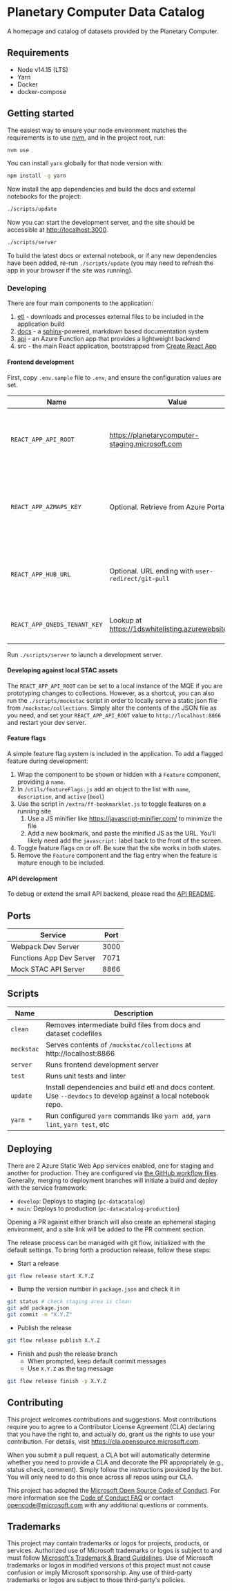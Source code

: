 # Planetary Computer Data Catalog

A homepage and catalog of datasets provided by the Planetary Computer.

## Requirements

- Node v14.15 (LTS)
- Yarn
- Docker
- docker-compose

## Getting started

The easiest way to ensure your node environment matches the requirements is to use [nvm](https://github.com/nvm-sh/nvm#installing-and-updating), and in the project root, run:

```sh
nvm use
```

You can install `yarn` globally for that node version with:

```sh
npm install -g yarn
```

Now install the app dependencies and build the docs and external notebooks for the project:

```sh
./scripts/update

```

Now you can start the development server, and the site should be accessible at <http://localhost:3000>.

```sh
./scripts/server
```

To build the latest docs or external notebook, or if any new dependencies have been added, re-run `./scripts/update` (you may need to refresh the app in your browser if the site was running).

### Developing

There are four main components to the application:

1. [etl](etl/README.md) - downloads and processes external files to be included in the application build
2. [docs](docs/README.md) - a [sphinx](https://www.sphinx-doc.org/en/master/)-powered, markdown based documentation system
3. [api](api/README.md) - an Azure Function app that provides a lightweight backend
4. src - the main React application, bootstrapped from [Create React App](https://create-react-app.dev/)

#### Frontend development

First, copy `.env.sample` file to `.env`, and ensure the configuration values are set.

| Name | Value | Description |
|---|---|---|
`REACT_APP_API_ROOT`| <https://planetarycomputer-staging.microsoft.com> | The root URL for the PCE, either prod, staging or a local instance.
|`REACT_APP_AZMAPS_KEY`| Optional. Retrieve from Azure Portal| The key used to authenticate the Azure Maps inset map on a dataset detail page.
|`REACT_APP_HUB_URL`| Optional. URL ending with `user-redirect/git-pull` | Used to enable a request to launch the Hub with a specific git hosted file.|
|`REACT_APP_ONEDS_TENANT_KEY`| Lookup at <https://1dswhitelisting.azurewebsites.net/> | Telemetry key (not needed for dev)

Run `./scripts/server` to launch a development server.

#### Developing against local STAC assets

The `REACT_APP_API_ROOT` can be set to a local instance of the MQE if you are
prototyping changes to collections. However, as a shortcut, you can also run the
`./scripts/mockstac` script in order to locally serve a static json file from
`/mockstac/collections`. Simply alter the contents of the JSON file as you need,
and set your `REACT_APP_API_ROOT` value to `http://localhost:8866` and restart
your dev server.

#### Feature flags

A simple feature flag system is included in the application. To add a flagged feature during development:

1. Wrap the component to be shown or hidden with a `Feature` component, providing a `name`.
2. In `/utils/featureFlags.js` add an object to the list with `name`, `description`, and `active` (`bool`)
3. Use the script in `/extra/ff-bookmarklet.js` to toggle features on a running site
   1. Use a JS minifier like <https://javascript-minifier.com/> to minimize the file
   2. Add a new bookmark, and paste the minified JS as the URL. You'll likely need add the `javascript:` label back to the front of the screen.
4. Toggle feature flags on or off. Be sure that the site works in both states.
5. Remove the `Feature` component and the flag entry when the feature is mature enough to be included.

#### API development

To debug or extend the small API backend, please read the [API README](api/README.md).

## Ports

| Service                  | Port |
|--------------------------|------|
| Webpack Dev Server       | 3000 |
| Functions App Dev Server | 7071 |
| Mock STAC API Server     | 8866 |

## Scripts

| Name       | Description                                                                                                    |
|------------|----------------------------------------------------------------------------------------------------------------|
| `clean`    | Removes intermediate build files from docs and dataset codefiles                                               |
| `mockstac` | Serves contents of `/mockstac/collections` at http://localhost:8866                                            |
| `server`   | Runs frontend development server                                                                               |
| `test`     | Runs unit tests and linter                                                                                     |
| `update`   | Install dependencies and build etl and docs content. Use `--devdocs` to develop against a local notebook repo. |
| `yarn *`   | Run configured `yarn` commands like `yarn add`, `yarn lint`, `yarn test`, etc                                  |

## Deploying

There are 2 Azure Static Web App services enabled, one for staging and another for production. They are configured via [the GitHub workflow files](.github/workflows). Generally, merging to deployment branches will initiate a build and deploy with the service framework:

- `develop`: Deploys to staging (`pc-datacatalog`)
- `main`: Deploys to production (`pc-datacatalog-production`)

Opening a PR against either branch will also create an ephemeral staging environment, and a site link will be added to the PR comment section.

The release process can be managed with git flow, initialized with the default settings. To bring forth a production release, follow these steps:

- Start a release

```bash
git flow release start X.Y.Z
```

- Bump the version number in `package.json` and check it in

```bash
git status # check staging area is clean
git add package.json
git commit -m "X.Y.Z"
```

- Publish the release

```bash
git flow release publish X.Y.Z
```

- Finish and push the release branch
  - When prompted, keep default commit messages
  - Use `X.Y.Z` as the tag message

```bash
git flow release finish -p X.Y.Z
```

## Contributing

This project welcomes contributions and suggestions. Most contributions require you to agree to a
Contributor License Agreement (CLA) declaring that you have the right to, and actually do, grant us
the rights to use your contribution. For details, visit <https://cla.opensource.microsoft.com>.

When you submit a pull request, a CLA bot will automatically determine whether you need to provide
a CLA and decorate the PR appropriately (e.g., status check, comment). Simply follow the instructions
provided by the bot. You will only need to do this once across all repos using our CLA.

This project has adopted the [Microsoft Open Source Code of Conduct](https://opensource.microsoft.com/codeofconduct/).
For more information see the [Code of Conduct FAQ](https://opensource.microsoft.com/codeofconduct/faq/) or
contact [opencode@microsoft.com](mailto:opencode@microsoft.com) with any additional questions or comments.

## Trademarks

This project may contain trademarks or logos for projects, products, or services. Authorized use of Microsoft
trademarks or logos is subject to and must follow
[Microsoft's Trademark & Brand Guidelines](https://www.microsoft.com/en-us/legal/intellectualproperty/trademarks/usage/general).
Use of Microsoft trademarks or logos in modified versions of this project must not cause confusion or imply Microsoft sponsorship.
Any use of third-party trademarks or logos are subject to those third-party's policies.
